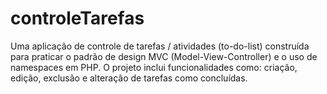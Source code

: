 # controleTarefas
Uma aplicação de controle de tarefas / atividades (to-do-list) construída para praticar o padrão de design MVC (Model-View-Controller) e o uso de namespaces em PHP. O projeto inclui funcionalidades como: criação, edição, exclusão e alteração de tarefas como concluídas.
